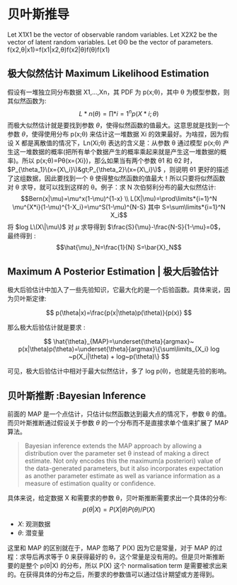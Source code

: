 # 贝叶斯推导

Let X1X1 be the vector of observable random variables. Let X2X2 be the vector of latent random variables. Let ΘΘ be the vector of parameters. f\(x2,θ\|x1\)=f\(x1\|x2,θ\)f\(x2\|θ\)f\(θ\)f\(x1\)

## 极大似然估计 Maximum Likelihood Estimation

假设有一堆独立同分布数据 X1,…,Xn，其 PDF 为 p\(x;θ\)，其中 θ 为模型参数，则其似然函数为: $$L*n(\theta)=\prod\limits*{i=1}^n p(X*i; \theta)$$ 而极大似然估计就是要找到参数 $\theta$，使得似然函数的值最大。这意思就是找到一个参数 $\theta$，使得使用分布 p\(x;θ\) 来估计这一堆数据 Xi 的效果最好。为啥捏，因为假设 X 都是离散值的情况下，Ln\(Xi;θ\) 表达的含义是：从参数 θ 通过模型 p\(x;θ\) 产生这一堆数据的概率\(把所有单个数据产生的概率乘起来就是产生这一堆数据的概率\)。所以 p\(x;θ\)=Pθ\(x={Xi}\)，那么如果当有两个参数 θ1 和 θ2 时，$P_{\theta_1}\(x={X\_i}\)&gt;P_{\theta_2}\(x={X\_i}\)$ ，则说明 θ1 更好的描述了这组数据，因此要找到一个 θ 使得整似然函数的值最大！所以只要将似然函数对 θ 求导，就可以找到这样的 θ。例子：求 N 次伯努利分布的最大似然估计: $$Bern(x|\mu)=\mu^x(1-\mu)^{1-x} \\ L(X|\mu)=\prod\limits*{i=1}^N \mu^{X*i}(1-\mu)^{1-X_i}=\mu^S(1-\mu)^{N-S} 其中 S=\sum\limits*{i=1}^N X_i$$ 将 $log L\(X\|\mu\)$ 对 $\mu$ 求导得到 $\frac{S}{\mu}-\frac{N-S}{1-\mu}=0$，最终得到 : $$\hat{\mu}_N=\frac{1}{N} S=\bar{X}_N$$

## Maximum A Posterior Estimation \| 极大后验估计

极大后验估计中加入了一些先验知识，它最大化的是一个后验函数。具体来说，因为贝叶斯定律:

$$
p(\theta|x)=\frac{p(x|\theta)p(\theta)}{p(x)}
$$

那么极大后验估计就是要求 :

$$
\hat{\theta}_{MAP}=\underset{\theta}{argmax}~ p(x|\theta)p(\theta)=\underset{\theta}{argmax}\{\sum\limits_{X_i} log ~p(X_i|\theta) + log~p(\theta)\}
$$

可见，极大后验估计中相对于最大似然估计，多了 log p\(θ\)，也就是先验的影响。

## 贝叶斯推断 :Bayesian Inference

前面的 MAP 是一个点估计，只估计似然函数达到最大点的情况下，参数 θ 的值。而贝叶斯推断通过假设关于参数 $\theta$ 的一个分布而不是直接求单个值来扩展了 MAP 算法。

> Bayesian inference extends the MAP approach by allowing a distribution over the parameter set θ instead of making a direct estimate. Not only encodes this the maximum\(a posteriori\) value of the data-generated parameters, but it also incorporates expectation as another parameter estimate as well as variance information as a measure of estimation quality or confidence.

具体来说，给定数据 X 和需要求的参数 θ，贝叶斯推断需要求出一个具体的分布: $$p(\theta|X)=P(X|\theta)P(\theta)/P(X)$$

* $X$: 观测数据
* $\theta$: 潜变量

这里和 MAP 的区别就在于，MAP 忽略了 P\(X\) 因为它是常量，对于 MAP 的过程：求导后再求等于 0 来获得最好的 θ，这个常量是没有用的。但是贝叶斯推断要的是整个 p\(θ\|X\) 的分布，所以 P\(X\) 这个 normalisation term 是需要被求出来的。在获得具体的分布之后，所要求的参数值可以通过估计期望或方差得到。

